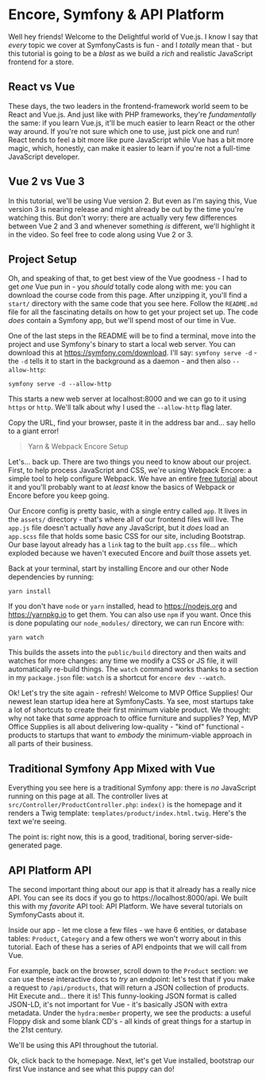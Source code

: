 # Encore, Symfony & API Platform

Well hey friends! Welcome to the Delightful world of Vue.js. I know I say that
*every* topic we cover at SymfonyCasts is fun - and I *totally* mean that - but
this tutorial is going to be a *blast* as we build a *rich* and realistic JavaScript
frontend for a store.

## React vs Vue

These days, the two leaders in the frontend-framework world seem to be React and
Vue.js. And just like with PHP frameworks, they're *fundamentally* the same: if
you learn Vue.js, it'll be much easier to learn React or the other way around.
If you're not sure which one to use, just pick one and run! React tends to feel a
bit more like pure JavaScript while Vue has a bit more magic, which, honestly,
can make it easier to learn if you're not a full-time JavaScript developer.

## Vue 2 vs Vue 3

In this tutorial, we'll be using Vue version 2. But even as I'm saying this, Vue
version 3 is nearing release and might already be out by the time you're watching
this. But don't worry: there are actually very few differences between Vue 2 and 3
and whenever something *is* different, we'll highlight it in the video. So feel
free to code along using Vue 2 or 3.

## Project Setup

Oh, and speaking of that, to get best view of the Vue goodness - I had to get *one*
Vue pun in - you *should* totally code along with me: you can download the course
code from this page. After unzipping it, you'll find a `start/` directory with the
same code that you see here. Follow the `README.md` file for all the fascinating
details on how to get your project set up. The code *does* contain a Symfony app,
but we'll spend most of our time in Vue.

One of the last steps in the README will be to find a terminal, move into the
project and use Symfony's binary to start a local web server. You can download
this at https://symfony.com/download. I'll say: `symfony serve -d` - the `-d`
tells it to start in the background as a daemon - and then also `--allow-http`:

```terminal-silent
symfony serve -d --allow-http
```

This starts a new web server at localhost:8000 and we can go to it using `https`
or `http`. We'll talk about why I used the `--allow-http` flag later.

Copy the URL, find your browser, paste it in the address bar and... say hello
to a giant error!

> Yarn & Webpack Encore Setup

Let's... back up. There are two things you need to know about our project. First,
to help process JavaScript and CSS, we're using Webpack Encore: a simple tool
to help configure Webpack. We have an entire
[free tutorial](https://symfonycasts.com/screencast/webpack-encore) about it and
you'll probably want to at *least* know the basics of Webpack or Encore before you
keep going.

Our Encore config is pretty basic, with a single entry called `app`.
It lives in the `assets/` directory - that's where all of our frontend files will
live. The `app.js` file doesn't actually *have* any JavaScript, but it *does* load
an `app.scss` file that holds some basic CSS for our site, including Bootstrap.
Our base layout already has a `link` tag to the built `app.css` file...
which exploded because we haven't executed Encore and *built* those assets yet.

Back at your terminal, start by installing Encore and our other Node dependencies
by running:

```terminal
yarn install
```

If you don't have `node` or `yarn` installed, head to https://nodejs.org and
https://yarnpkg.io to get them. You can also use `npm` if you want. Once this is
done populating our `node_modules/` directory, we can run Encore with:

```terminal
yarn watch
```

This builds the assets into the `public/build` directory and then waits and watches
for more changes: any time we modify a CSS or JS file, it will automatically
re-build things. The `watch` command works thanks to a section in my `package.json`
file: `watch` is a shortcut for `encore dev --watch`.

Ok! Let's try the site again - refresh! Welcome to MVP Office Supplies! Our
newest lean startup idea here at SymfonyCasts. Ya see, most startups take a
lot of shortcuts to create their first minimum viable product. We thought:
why not take that *same* approach to office furniture and supplies? Yep, MVP
Office Supplies is all about delivering low-quality - "kind of" functional - products
to startups that want to *embody* the minimum-viable approach in all parts of their
business.

## Traditional Symfony App Mixed with Vue

Everything you see here is a traditional Symfony app: there is *no* JavaScript
running on this page at all. The controller lives at
`src/Controller/ProductController.php`: `index()` is the homepage and it renders
a Twig template: `templates/product/index.html.twig`. Here's the text we're seeing.

The point is: right now, this is a good, traditional, boring server-side-generated
page.

## API Platform API

The second important thing about our app is that it already has a really nice API.
You can see its docs if you go to https://localhost:8000/api. We built this with my
*favorite* API tool: API Platform. We have several tutorials on SymfonyCasts
about it.

Inside our app - let me close a few files - we have 6 entities, or database tables:
`Product`, `Category` and a few others we won't worry about in this tutorial. Each
of these has a series of API endpoints that we will call from Vue.

For example, back on the browser, scroll down to the `Product` section: we can
use these interactive docs to *try* an endpoint: let's test that if you make a
request to `/api/products`, that will return a JSON collection of products. Hit
Execute and... there it is! This funny-looking JSON format is called JSON-LD, it's
not important for Vue - it's basically JSON with extra metadata. Under the
`hydra:member` property, we see the products: a useful Floppy disk and some blank
CD's - all kinds of great things for a startup in the 21st century.

We'll be using this API throughout the tutorial.

Ok, click back to the homepage. Next, let's get Vue installed, bootstrap our first
Vue instance and see what this puppy can do!
